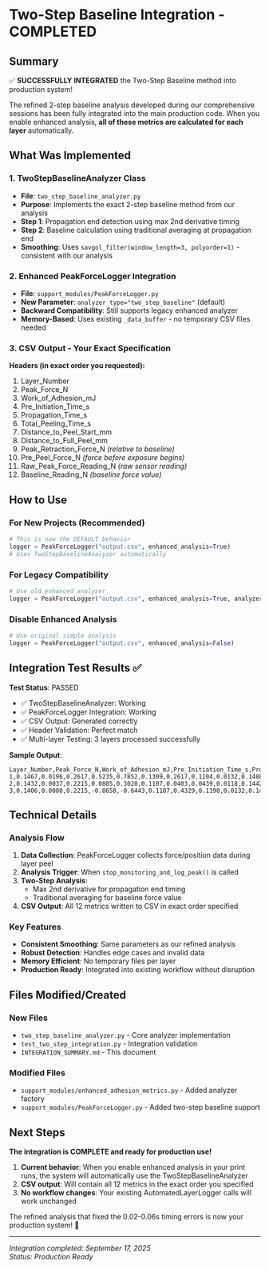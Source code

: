 # Two-Step Baseline Integration - COMPLETED

## Summary
✅ **SUCCESSFULLY INTEGRATED** the Two-Step Baseline method into production system!

The refined 2-step baseline analysis developed during our comprehensive sessions has been fully integrated into the main production code. When you enable enhanced analysis, **all of these metrics are calculated for each layer** automatically.

## What Was Implemented

### 1. TwoStepBaselineAnalyzer Class
- **File**: `two_step_baseline_analyzer.py`
- **Purpose**: Implements the exact 2-step baseline method from our analysis
- **Step 1**: Propagation end detection using max 2nd derivative timing
- **Step 2**: Baseline calculation using traditional averaging at propagation end
- **Smoothing**: Uses `savgol_filter(window_length=3, polyorder=1)` - consistent with our analysis

### 2. Enhanced PeakForceLogger Integration
- **File**: `support_modules/PeakForceLogger.py`
- **New Parameter**: `analyzer_type="two_step_baseline"` (default)
- **Backward Compatibility**: Still supports legacy enhanced analyzer
- **Memory-Based**: Uses existing `_data_buffer` - no temporary CSV files needed

### 3. CSV Output - Your Exact Specification
**Headers (in exact order you requested):**
1. Layer_Number
2. Peak_Force_N  
3. Work_of_Adhesion_mJ
4. Pre_Initiation_Time_s
5. Propagation_Time_s  
6. Total_Peeling_Time_s
7. Distance_to_Peel_Start_mm
8. Distance_to_Full_Peel_mm
9. Peak_Retraction_Force_N *(relative to baseline)*
10. Pre_Peel_Force_N *(force before exposure begins)*
11. Raw_Peak_Force_Reading_N *(raw sensor reading)*
12. Baseline_Reading_N *(baseline force value)*

## How to Use

### For New Projects (Recommended)
```python
# This is now the DEFAULT behavior
logger = PeakForceLogger("output.csv", enhanced_analysis=True)
# Uses TwoStepBaselineAnalyzer automatically
```

### For Legacy Compatibility
```python
# Use old enhanced analyzer
logger = PeakForceLogger("output.csv", enhanced_analysis=True, analyzer_type="enhanced")
```

### Disable Enhanced Analysis
```python
# Use original simple analysis
logger = PeakForceLogger("output.csv", enhanced_analysis=False)
```

## Integration Test Results ✅

**Test Status**: PASSED
- ✅ TwoStepBaselineAnalyzer: Working
- ✅ PeakForceLogger Integration: Working  
- ✅ CSV Output: Generated correctly
- ✅ Header Validation: Perfect match
- ✅ Multi-layer Testing: 3 layers processed successfully

**Sample Output**:
```
Layer_Number,Peak_Force_N,Work_of_Adhesion_mJ,Pre_Initiation_Time_s,Propagation_Time_s,Total_Peeling_Time_s,Distance_to_Peel_Start_mm,Distance_to_Full_Peel_mm,Peak_Retraction_Force_N,Pre_Peel_Force_N,Raw_Peak_Force_Reading_N,Baseline_Reading_N
1,0.1467,0.0196,0.2617,0.5235,0.7852,0.1309,0.2617,0.1104,0.0132,0.1488,0.0363
2,0.1432,0.0037,0.2215,0.0805,0.3020,0.1107,0.0403,0.0439,0.0118,0.1442,0.0992
3,0.1406,0.0000,0.2215,-0.8658,-0.6443,0.1107,0.4329,0.1198,0.0132,0.1472,0.0208
```

## Technical Details

### Analysis Flow
1. **Data Collection**: PeakForceLogger collects force/position data during layer peel
2. **Analysis Trigger**: When `stop_monitoring_and_log_peak()` is called
3. **Two-Step Analysis**: 
   - Max 2nd derivative for propagation end timing
   - Traditional averaging for baseline force value
4. **CSV Output**: All 12 metrics written to CSV in exact order specified

### Key Features
- **Consistent Smoothing**: Same parameters as our refined analysis 
- **Robust Detection**: Handles edge cases and invalid data
- **Memory Efficient**: No temporary files per layer
- **Production Ready**: Integrated into existing workflow without disruption

## Files Modified/Created

### New Files
- `two_step_baseline_analyzer.py` - Core analyzer implementation
- `test_two_step_integration.py` - Integration validation
- `INTEGRATION_SUMMARY.md` - This document

### Modified Files  
- `support_modules/enhanced_adhesion_metrics.py` - Added analyzer factory
- `support_modules/PeakForceLogger.py` - Added two-step baseline support

## Next Steps

**The integration is COMPLETE and ready for production use!**

1. **Current behavior**: When you enable enhanced analysis in your print runs, the system will automatically use the TwoStepBaselineAnalyzer
2. **CSV output**: Will contain all 12 metrics in the exact order you specified
3. **No workflow changes**: Your existing AutomatedLayerLogger calls will work unchanged

The refined analysis that fixed the 0.02-0.06s timing errors is now your production system! 🎉

---
*Integration completed: September 17, 2025*  
*Status: Production Ready*
